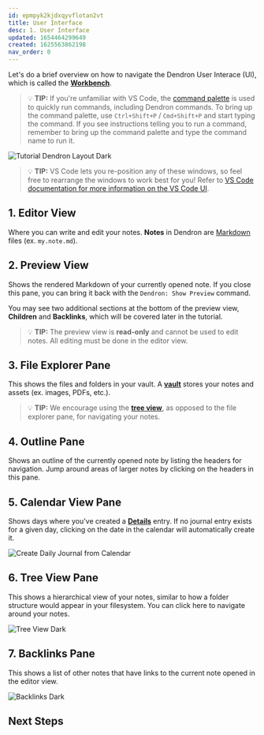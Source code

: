 ```yaml
---
id: epmpyk2kjdxqyvflotan2vt
title: User Interface
desc: 1. User Interface
updated: 1654464299649
created: 1625563862198
nav_order: 0
---
```


Let's do a brief overview on how to navigate the Dendron User Interace (UI), which is called the **[Workbench](https://wiki.dendron.so/notes/f7ebd4aa-8ba7-4bc5-bd00-a1efc5315f07)**.

> 💡 **TIP:** If you're unfamiliar with VS Code, the [command palette](https://code.visualstudio.com/docs/getstarted/userinterface#_command-palette) is used to quickly run commands, including Dendron commands. To bring up the command palette, use `Ctrl+Shift+P` / `Cmd+Shift+P` and start typing the command. If you see instructions telling you to run a command, remember to bring up the command palette and type the command name to run it.

![Tutorial Dendron Layout Dark](https://org-dendron-public-assets.s3.amazonaws.com/images/tutorial-layout-2-dark.png)

> 💡 **TIP:** VS Code lets you re-position any of these windows, so feel free to rearrange the windows to work best for you! Refer to [VS Code documentation for more information on the VS Code UI](https://code.visualstudio.com/docs/getstarted/userinterface).

## 1. Editor View

Where you can write and edit your notes. **Notes** in Dendron are [Markdown](https://wiki.dendron.so/notes/ba97866b-889f-4ac6-86e7-bb2d97f6e376) files (ex. `my.note.md`).

## 2. Preview View

Shows the rendered Markdown of your currently opened note. If you close this pane, you can bring it back with the `Dendron: Show Preview` command.

You may see two additional sections at the bottom of the preview view, **Children** and **Backlinks**, which will be covered later in the tutorial.

> 💡 **TIP:** The preview view is **read-only** and cannot be used to edit notes. All editing must be done in the editor view.

## 3. File Explorer Pane

This shows the files and folders in your vault. A **[vault](https://wiki.dendron.so/notes/6682fca0-65ed-402c-8634-94cd51463cc4)** stores your notes and assets (ex. images, PDFs, etc.).

> 💡 **TIP:** We encourage using the **[tree view](#6-tree-view-pane)**, as opposed to the file explorer pane, for navigating your notes.

## 4. Outline Pane

Shows an outline of the currently opened note by listing the headers for navigation. Jump around areas of larger notes by clicking on the headers in this pane.

## 5. Calendar View Pane

Shows days where you've created a **[Details](https://wiki.dendron.so/notes/ogIUqY5VDCJP28G3cAJhd)** entry. If no journal entry exists for a given day, clicking on the date in the calendar will automatically create it.

![Create Daily Journal from Calendar](https://org-dendron-public-assets.s3.amazonaws.com/images/create-daily-journal-calendar.gif)

## 6. Tree View Pane

This shows a hierarchical view of your notes, similar to how a folder structure would appear in your filesystem. You can click here to navigate around your notes.

![Tree View Dark](https://org-dendron-public-assets.s3.amazonaws.com/images/tutorial-tree-view-dark.png)

## 7. Backlinks Pane

This shows a list of other notes that have links to the current note opened in the editor view.

![Backlinks Dark](https://org-dendron-public-assets.s3.amazonaws.com/images/tutorial-backlinks-dark.png)

## Next Steps


